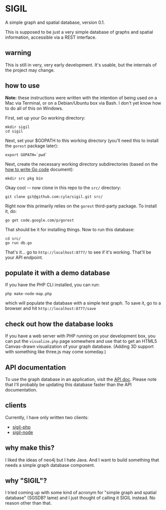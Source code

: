 # SIGIL

A simple graph and spatial database, version 0.1.

This is supposed to be just a very simple database of graphs and spatial information, accessible via a REST interface.

## warning

This is still in very, very early development. It's usable, but the internals of the project may change.

## how to use

**Note:** these instructions were written with the intention of being used on a Mac via Terminal, or on a Debian/Ubuntu box via Bash. I don't yet know how to do all of this on Windows.

First, set up your Go working directory:

    mkdir sigil
    cd sigil

Next, set your $GOPATH to this working directory (you'll need this to install the `gorest` package later):

    export GOPATH=`pwd`

Next, create the necessary working directory subdirectories (based on the [how to write Go code](http://golang.org/doc/code.html#Workspaces) document):

    mkdir src pkg bin

Okay cool -- now clone in this repo to the `src/` directory:

    git clone git@github.com:cyle/sigil.git src/

Right now this primarily relies on the `gorest` third-party package. To install it, do:

    go get code.google.com/p/gorest

That should be it for installing things. Now to run this database:

    cd src/
    go run db.go

That's it... go to `http://localhost:8777/` to see if it's working. That'll be your API endpoint.

## populate it with a demo database

If you have the PHP CLI installed, you can run:

    php make-node-map.php

which will populate the database with a simple test graph. To save it, go to a browser and hit `http://localhost:8777/save`

## check out how the database looks

If you have a web server with PHP running on your development box, you can put the `visualize.php` page somewhere and use that to get an HTML5 Canvas-drawn visualization of your graph database. (Adding 3D support with something like three.js may come someday.)

## API documentation

To use the graph database in an application, visit the [API doc](API.md). Please note that I'll probably be updating this database faster than the API documentation.

## clients

Currently, I have only written two clients:

- [sigil-php](https://github.com/cyle/sigil-php/)
- [sigil-node](https://github.com/cyle/sigil-node/)

## why make this?

I liked the ideas of neo4j but I hate Java. And I want to build something that needs a simple graph database component.

## why "SIGIL"?

I tried coming up with some kind of acronym for "simple graph and spatial database" (SGSDB? lame) and I just thought of calling it SIGIL instead. No reason other than that.